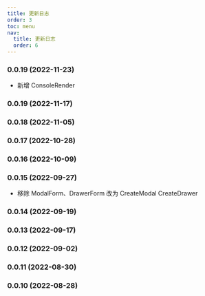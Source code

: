 ```yaml
---
title: 更新日志
order: 3
toc: menu
nav:
  title: 更新日志
  order: 6
---
```


### 0.0.19 (2022-11-23)

- 新增 ConsoleRender

### 0.0.19 (2022-11-17)

### 0.0.18 (2022-11-05)

### 0.0.17 (2022-10-28)

### 0.0.16 (2022-10-09)

### 0.0.15 (2022-09-27)

- 移除 ModalForm、DrawerForm 改为 CreateModal CreateDrawer

### 0.0.14 (2022-09-19)

### 0.0.13 (2022-09-17)

### 0.0.12 (2022-09-02)

### 0.0.11 (2022-08-30)

### 0.0.10 (2022-08-28)
